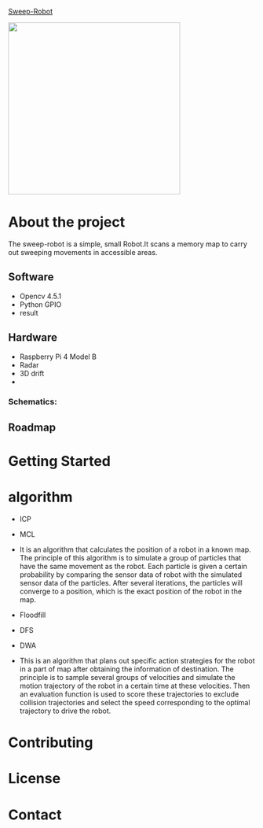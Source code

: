 [Sweep-Robot](https://github.com/quboyue/Sweep-Robot-Team36)



<img width="350" height="350" src="https://github.com/GANTIAN-hub405/picutre/blob/main/sweep-robot.jpg"/></div>

 

# About the project

The sweep-robot is a simple, small Robot.It scans a memory map to carry out sweeping movements in accessible areas.



## Software

- Opencv 4.5.1
- Python GPIO
- result

## Hardware 
- Raspberry Pi 4 Model B
- Radar
- 3D drift
- 
### Schematics:

## Roadmap


# Getting Started



# algorithm 
 - ICP
 - MCL
 - It is an algorithm that calculates the position of a robot in a known map.
   The principle of this algorithm is to simulate a group of particles that have the same movement as the robot. Each particle is given a certain probability by comparing the      sensor data of robot with the simulated sensor data of the particles. After several iterations, the particles will converge to a position, which is the exact position of the    robot in the map.

 - Floodfill
 - DFS 
 - DWA
 - This is an algorithm that plans out specific action strategies for the robot in a part of map after obtaining the information of destination.
   The principle is to sample several groups of velocities and simulate the motion trajectory of the robot in a certain time at these velocities. Then an evaluation function is    used to score these trajectories to exclude collision trajectories and select the speed corresponding to the optimal trajectory to drive the robot.


# Contributing
# License
# Contact
